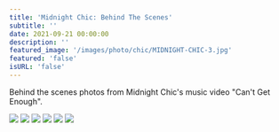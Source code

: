 ```yaml
---
title: 'Midnight Chic: Behind The Scenes'
subtitle: ''
date: 2021-09-21 00:00:00
description: ''
featured_image: '/images/photo/chic/MIDNIGHT-CHIC-3.jpg'
featured: 'false'
isURL: 'false'
---
```

Behind the scenes photos from Midnight Chic's music video "Can't Get Enough".

<div class="gallery" data-columns="3">
    <img src="/images/photo/chic/MIDNIGHT-CHIC-1.jpg">
    <img src="/images/photo/chic/MIDNIGHT-CHIC-2.jpg">
    <img src="/images/photo/chic/MIDNIGHT-CHIC-3.jpg">
    <img src="/images/photo/chic/MIDNIGHT-CHIC-4.jpg">
    <img src="/images/photo/chic/MIDNIGHT-CHIC-5.jpg">
    <img src="/images/photo/chic/MIDNIGHT-CHIC-6.jpg">
</div>